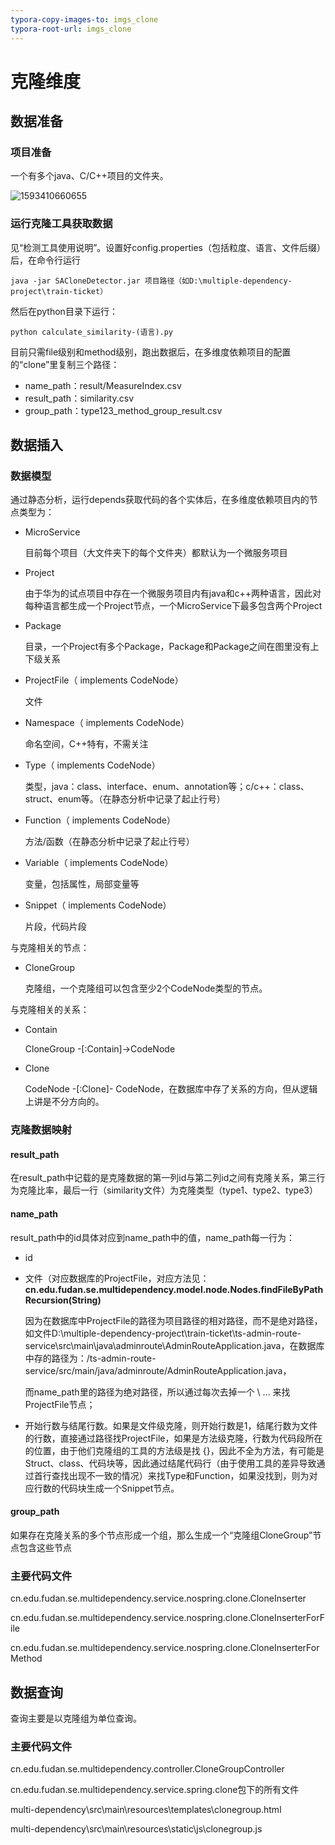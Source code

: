 ```yaml
---
typora-copy-images-to: imgs_clone
typora-root-url: imgs_clone
---
```


# 克隆维度

## 数据准备

### 项目准备

一个有多个java、C/C++项目的文件夹。

![1593410660655](/1593410660655.png)

### 运行克隆工具获取数据

见“检测工具使用说明”。设置好config.properties（包括粒度、语言、文件后缀）后，在命令行运行

```shell
java -jar SACloneDetector.jar 项目路径（如D:\multiple-dependency-project\train-ticket）
```

然后在python目录下运行：

```shell
python calculate_similarity-(语言).py
```

目前只需file级别和method级别，跑出数据后，在多维度依赖项目的配置的“clone”里复制三个路径：

- name_path：result/MeasureIndex.csv
- result_path：similarity.csv
- group_path：type123_method_group_result.csv

## 数据插入

### 数据模型

通过静态分析，运行depends获取代码的各个实体后，在多维度依赖项目内的节点类型为：

- MicroService 

  目前每个项目（大文件夹下的每个文件夹）都默认为一个微服务项目

- Project

  由于华为的试点项目中存在一个微服务项目内有java和c++两种语言，因此对每种语言都生成一个Project节点，一个MicroService下最多包含两个Project

- Package

  目录，一个Project有多个Package，Package和Package之间在图里没有上下级关系

- ProjectFile（ implements CodeNode）

  文件

- Namespace（ implements CodeNode）

  命名空间，C++特有，不需关注

- Type（ implements CodeNode）

  类型，java：class、interface、enum、annotation等；c/c++：class、struct、enum等。（在静态分析中记录了起止行号）

- Function（ implements CodeNode）

  方法/函数（在静态分析中记录了起止行号）

- Variable（ implements CodeNode）

  变量，包括属性，局部变量等

- Snippet（ implements CodeNode）

  片段，代码片段

与克隆相关的节点：

- CloneGroup

  克隆组，一个克隆组可以包含至少2个CodeNode类型的节点。

与克隆相关的关系：

- Contain

  CloneGroup -[:Contain]->CodeNode

- Clone

  CodeNode -[:Clone]- CodeNode，在数据库中存了关系的方向，但从逻辑上讲是不分方向的。

### 克隆数据映射

#### result_path

在result_path中记载的是克隆数据的第一列id与第二列id之间有克隆关系，第三行为克隆比率，最后一行（similarity文件）为克隆类型（type1、type2、type3）

#### name_path

result_path中的id具体对应到name_path中的值，name_path每一行为：

- id

- 文件（对应数据库的ProjectFile，对应方法见：**cn.edu.fudan.se.multidependency.model.node.Nodes.findFileByPathRecursion(String)**

  因为在数据库中ProjectFile的路径为项目路径的相对路径，而不是绝对路径，如文件D:\multiple-dependency-project\train-ticket\ts-admin-route-service\src\main\java\adminroute\AdminRouteApplication.java，在数据库中存的路径为：/ts-admin-route-service/src/main/java/adminroute/AdminRouteApplication.java，

  而name_path里的路径为绝对路径，所以通过每次去掉一个 \ ... 来找ProjectFile节点；

- 开始行数与结尾行数。如果是文件级克隆，则开始行数是1，结尾行数为文件的行数，直接通过路径找ProjectFile，如果是方法级克隆，行数为代码段所在的位置，由于他们克隆组的工具的方法级是找  {}，因此不全为方法，有可能是Struct、class、代码块等，因此通过结尾代码行（由于使用工具的差异导致通过首行查找出现不一致的情况）来找Type和Function，如果没找到，则为对应行数的代码块生成一个Snippet节点。

#### group_path

如果存在克隆关系的多个节点形成一个组，那么生成一个“克隆组CloneGroup”节点包含这些节点

### 主要代码文件

cn.edu.fudan.se.multidependency.service.nospring.clone.CloneInserter

cn.edu.fudan.se.multidependency.service.nospring.clone.CloneInserterForFile

cn.edu.fudan.se.multidependency.service.nospring.clone.CloneInserterForMethod

## 数据查询

查询主要是以克隆组为单位查询。

### 主要代码文件

cn.edu.fudan.se.multidependency.controller.CloneGroupController

cn.edu.fudan.se.multidependency.service.spring.clone包下的所有文件

multi-dependency\src\main\resources\templates\clonegroup.html

multi-dependency\src\main\resources\static\js\clonegroup.js